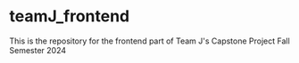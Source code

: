 # teamJ_frontend
This is the repository for the frontend part of Team J's Capstone Project Fall Semester 2024
